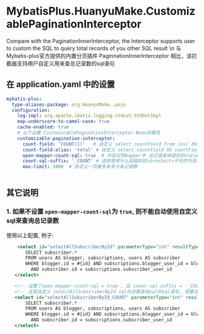 # MybatisPlus.HuanyuMake.CustomizablePaginationInterceptor
Compare with the PaginationInnerInterceptor, the Interceptor supports user to custom the SQL to query total records of you other SQL result \n
与Mybatis-plus官方提供的内置分页插件 PaginnationInnerInterceptor 相比，该拦截器支持用户自定义用来查总记录数的sql语句

## 在 application.yaml 中的设置
```yaml
mybatis-plus:
  type-aliases-package: org.HuanyuMake..pojo 
  configuration:
    log-impl: org.apache.ibatis.logging.stdout.StdOutImpl
    map-underscore-to-camel-case: true
    cache-enabled: true
    # 以下设置 CustomizablePaginationInterceptor Bean的属性
    customizable-pagination-interceptor:
      count-field: 'COUNT(1)'   # 自定义 select countField from (xx) 的countField默认内容
      count-field-alias: 'total' # 自定义 select countField AS countFieldAlias from (xx) countFieldAlias 内容
      open-mapper-count-sql: true  # 开启对同mapper中 总记录查询语句的<select>字句的使用, 默认为 false
      count-sql-suffix: '_COUNT' # 选择使用什么后缀的同id<select>子句作为总记录数查询sql, 默认值'_COUNT'
      max-limit: 2000  # 自定义一页最多有多少条记录数
      
 ```
 ## 其它说明
 ### 1. 如果不设置 ```open-mapper-count-sql```为 ```true```, 则不能自动使用自定义sql来查询总记录数
 使用以上配置, 例子:
 ```xml
     <select id="selectAllSubscriberById" parameterType="int" resultType="user">
        SELECT subscriber.*
        FROM users AS blogger, subscriptions, users AS subscriber
        WHERE blogger.id = #{id} AND subscriptions.blogger_user_id = blogger.id
          AND subscriber.id = subscriptions.subscriber_user_id
    </select>

    <!-- 设置了open-mapper-count-sql = true , 且 count-sql-suffix = '_COUNT' 则会使用该句查询总记录数 -->
    <!-- 这是自定义 selectAllSubscriberById sql的总数查询sql的sql语句, 但要注意这些语句的 resultType 必须为 Long-->
    <select id="selectAllSubscriberById_COUNT" parameterType="int" resultType="Long">
        SELECT subscriber.*
        FROM users AS blogger, subscriptions, users AS subscriber
        WHERE blogger.id = #{id} AND subscriptions.blogger_user_id = blogger.id
          AND subscriber.id = subscriptions.subscriber_user_id
    </select>
 ```
